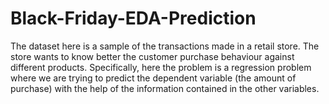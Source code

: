 # Black-Friday-EDA-Prediction
The dataset here is a sample of the transactions made in a retail store. The store wants to know better the customer purchase behaviour against different products. 
Specifically, here the problem is a regression problem where we are trying to 
predict the dependent variable (the amount of purchase) with the help of the information contained in the other variables.
